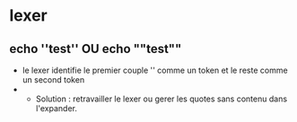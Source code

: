 # lexer
##  echo ''test'' OU echo ""test""
- le lexer identifie le premier couple '' comme un token et le reste comme un second token
- - Solution : retravailler le lexer ou gerer les quotes sans contenu dans l'expander.

